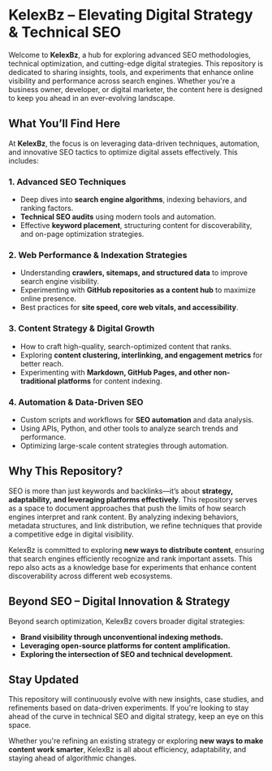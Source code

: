 # **KelexBz – Elevating Digital Strategy & Technical SEO**  

Welcome to **KelexBz**, a hub for exploring advanced SEO methodologies, technical optimization, and cutting-edge digital strategies. This repository is dedicated to sharing insights, tools, and experiments that enhance online visibility and performance across search engines. Whether you're a business owner, developer, or digital marketer, the content here is designed to keep you ahead in an ever-evolving landscape.  

## **What You’ll Find Here**  
At **KelexBz**, the focus is on leveraging data-driven techniques, automation, and innovative SEO tactics to optimize digital assets effectively. This includes:  

### **1. Advanced SEO Techniques**  
- Deep dives into **search engine algorithms**, indexing behaviors, and ranking factors.  
- **Technical SEO audits** using modern tools and automation.  
- Effective **keyword placement**, structuring content for discoverability, and on-page optimization strategies.  

### **2. Web Performance & Indexation Strategies**  
- Understanding **crawlers, sitemaps, and structured data** to improve search engine visibility.  
- Experimenting with **GitHub repositories as a content hub** to maximize online presence.  
- Best practices for **site speed, core web vitals, and accessibility**.  

### **3. Content Strategy & Digital Growth**  
- How to craft high-quality, search-optimized content that ranks.  
- Exploring **content clustering, interlinking, and engagement metrics** for better reach.  
- Experimenting with **Markdown, GitHub Pages, and other non-traditional platforms** for content indexing.  

### **4. Automation & Data-Driven SEO**  
- Custom scripts and workflows for **SEO automation** and data analysis.  
- Using APIs, Python, and other tools to analyze search trends and performance.  
- Optimizing large-scale content strategies through automation.  

## **Why This Repository?**  
SEO is more than just keywords and backlinks—it’s about **strategy, adaptability, and leveraging platforms effectively**. This repository serves as a space to document approaches that push the limits of how search engines interpret and rank content. By analyzing indexing behaviors, metadata structures, and link distribution, we refine techniques that provide a competitive edge in digital visibility.  

KelexBz is committed to exploring **new ways to distribute content**, ensuring that search engines efficiently recognize and rank important assets. This repo also acts as a knowledge base for experiments that enhance content discoverability across different web ecosystems.  

## **Beyond SEO – Digital Innovation & Strategy**  
Beyond search optimization, KelexBz covers broader digital strategies:  
- **Brand visibility through unconventional indexing methods.**  
- **Leveraging open-source platforms for content amplification.**  
- **Exploring the intersection of SEO and technical development.**  

## **Stay Updated**  
This repository will continuously evolve with new insights, case studies, and refinements based on data-driven experiments. If you're looking to stay ahead of the curve in technical SEO and digital strategy, keep an eye on this space.  

Whether you're refining an existing strategy or exploring **new ways to make content work smarter**, KelexBz is all about efficiency, adaptability, and staying ahead of algorithmic changes.  

